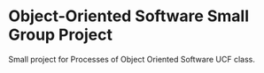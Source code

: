 # Object-Oriented Software Small Group Project
Small project for Processes of Object Oriented Software UCF class.
